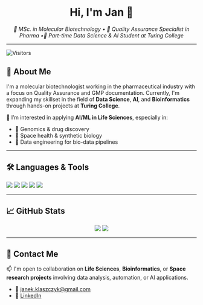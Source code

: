 <h1 align="center">Hi, I'm Jan 👋</h1>

<p align="center">
  <em>🧬 MSc. in Molecular Biotechnology • 📝 Quality Assurance Specialist in Pharma •🤖 Part-time Data Science & AI Student at Turing College</em>
</p>

---
![Visitors](https://komarev.com/ghpvc/?username=janklaszczyk)

## 💬 About Me

I'm a molecular biotechnologist working in the pharmaceutical industry with a focus on Quality Assurance and GMP documentation. Currently, I'm expanding my skillset in the field of **Data Science**, **AI**, and **Bioinformatics** through hands-on projects at **Turing College**.

🔭 I’m interested in applying **AI/ML in Life Sciences**, especially in:
- 💊 Genomics & drug discovery
- 🚀 Space health & synthetic biology
- 🔬 Data engineering for bio-data pipelines

---

## 🛠️ Languages & Tools

<p align="left">
  <img src="https://img.shields.io/badge/Python-3670A0?style=for-the-badge&logo=python&logoColor=ffdd54"/>
  <img src="https://img.shields.io/badge/Bash-121011?style=for-the-badge&logo=gnubash&logoColor=white"/>
  <img src="https://img.shields.io/badge/Google%20Cloud-4285F4?style=for-the-badge&logo=googlecloud&logoColor=white"/>
  <img src="https://img.shields.io/badge/VS_Code-007ACC?style=for-the-badge&logo=visualstudiocode&logoColor=white"/>
  <img src="https://img.shields.io/badge/Data%20Science-Pandas%20%7C%20NumPy%20%7C%20scikit--learn-lightgrey?style=for-the-badge&logo=pandas"/>
</p>

---

## 📈 GitHub Stats

<p align="center">
  <img src="https://github-readme-stats.vercel.app/api?username=janklaszczyk&show_icons=true&theme=github_dark"/>
  <img src="https://github-readme-stats.vercel.app/api/top-langs/?username=janklaszczyk&layout=compact&theme=github_dark"/>
</p>

---

## 🤝 Contact Me

📫 I'm open to collaboration on **Life Sciences**, **Bioinformatics**, or **Space research projects** involving data analysis, automation, or AI applications.

- 📧 [janek.klaszczyk@gmail.com](mailto:janek.klaszczyk@gmail.com)  
- 💼 [LinkedIn](https://www.linkedin.com/in/janklaszczyk/)
